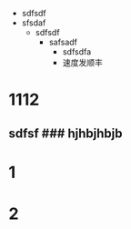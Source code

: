 - sdfsdf
 - sfsdaf
   - sdfsdf
        - safsadf
            - sdfsdfa
          - 速度发顺丰


# 1112
  ## sdfsf  ### hjhbjhbjb


1
==
2
==

